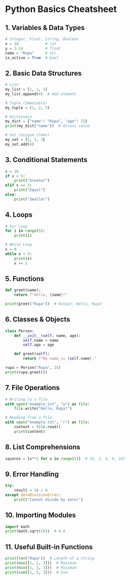 
# Python Basics Cheatsheet

## 1. Variables & Data Types
```python
# Integer, Float, String, Boolean
x = 10            # int
y = 3.14          # float
name = "Rupa"     # str
is_active = True  # bool
```

## 2. Basic Data Structures
```python
# List
my_list = [1, 2, 3]
my_list.append(4)  # Add element

# Tuple (Immutable)
my_tuple = (1, 2, 3)

# Dictionary
my_dict = {"name": "Rupa", "age": 25}
print(my_dict["name"])  # Access value

# Set (Unique items)
my_set = {1, 2, 3}
my_set.add(4)
```

## 3. Conditional Statements
```python
x = 10
if x > 5:
    print("Greater")
elif x == 5:
    print("Equal")
else:
    print("Smaller")
```

## 4. Loops
```python
# For Loop
for i in range(5):
    print(i)

# While Loop
x = 0
while x < 5:
    print(x)
    x += 1
```

## 5. Functions
```python
def greet(name):
    return f"Hello, {name}!"

print(greet("Rupa"))  # Output: Hello, Rupa!
```

## 6. Classes & Objects
```python
class Person:
    def __init__(self, name, age):
        self.name = name
        self.age = age

    def greet(self):
        return f"My name is {self.name}."

rupa = Person("Rupa", 25)
print(rupa.greet())
```

## 7. File Operations
```python
# Writing to a file
with open("example.txt", "w") as file:
    file.write("Hello, Rupa!")

# Reading from a file
with open("example.txt", "r") as file:
    content = file.read()
    print(content)
```

## 8. List Comprehensions
```python
squares = [x**2 for x in range(5)]  # [0, 1, 4, 9, 16]
```

## 9. Error Handling
```python
try:
    result = 10 / 0
except ZeroDivisionError:
    print("Cannot divide by zero!")
```

## 10. Importing Modules
```python
import math
print(math.sqrt(16))  # 4.0
```

## 11. Useful Built-in Functions
```python
print(len("Rupa"))  # Length of a string
print(max([1, 2, 3]))  # Maximum
print(min([1, 2, 3]))  # Minimum
print(sum([1, 2, 3]))  # Sum
```
